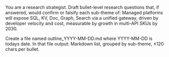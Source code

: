 You are a research strategist. Draft bullet-level research questions that,
if answered, would confirm or falsify each sub-theme of: Managed platforms will expose SQL, KV, Doc, Graph, Search via a unified gateway, driven by developer velocity and cost, measurable by growth in multi-API SKUs by 2030.

Create a file named outline_YYYY-MM-DD.md where YYYY-MM-DD is todays date.
In that file output: Markdown list, grouped by sub-theme, ≤120 chars per bullet.